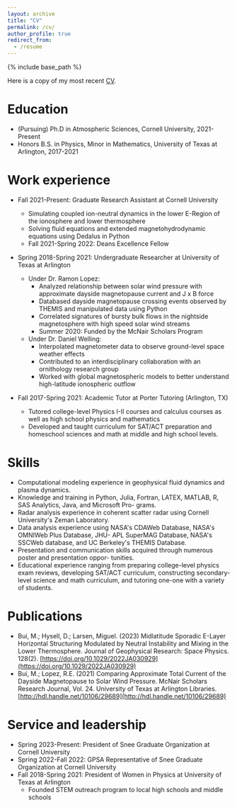 ```yaml
---
layout: archive
title: "CV"
permalink: /cv/
author_profile: true
redirect_from:
  - /resume
---
```


{% include base_path %}

Here is a copy of my most recent [CV](/files/latex_cv.pdf).

Education
======
* (Pursuing) Ph.D in Atmospheric Sciences, Cornell University, 2021-Present
* Honors B.S. in Physics, Minor in Mathematics, University of Texas at Arlington, 2017-2021

Work experience
======
* Fall 2021-Present: Graduate Research Assistant at Cornell University
  * Simulating coupled ion-neutral dynamics in the lower E-Region of the ionosphere and lower thermosphere
  * Solving fluid equations and extended magnetohydrodynamic equations using Dedalus in Python
  * Fall 2021-Spring 2022: Deans Excellence Fellow
  
* Spring 2018-Spring 2021: Undergraduate Researcher at University of Texas at Arlington
  * Under Dr. Ramon Lopez:
    * Analyzed relationship between solar wind pressure with approximate dayside magnetopause current and J x B force 
    * Databased dayside magnetopause crossing events observed by THEMIS and manipulated data using Python
    * Correlated signatures of bursty bulk flows in the nightside magnetosphere with high speed solar wind streams
    * Summer 2020: Funded by the McNair Scholars Program 
  * Under Dr. Daniel Welling: 
    * Interpolated magnetometer data to observe ground-level space weather effects
    * Contributed to an interdisciplinary collaboration with an ornithology research group
    * Worked with global magnetospheric models to better understand high-latitude ionospheric outflow 

* Fall 2017-Spring 2021: Academic Tutor at Porter Tutoring (Arlington, TX)
  * Tutored college-level Physics I-II courses and calculus courses as well as high school physics and mathematics
  * Developed and taught curriculum for SAT/ACT preparation and homeschool sciences and math at middle and high school levels.
  
Skills
======
* Computational modeling experience in geophysical fluid dynamics and plasma dynamics.
* Knowledge and training in Python, Julia, Fortran, LATEX, MATLAB, R, SAS Analytics, Java, and Microsoft Pro-
grams.
* Radar analysis experience in coherent scatter radar using Cornell University's Zeman Laboratory.
* Data analysis experience using NASA's CDAWeb Database, NASA's OMNIWeb Plus Database, JHU-
APL SuperMAG Database, NASA's SSCWeb database, and UC Berkeley's THEMIS Database.
* Presentation and communication skills acquired through numerous poster and presentation oppor-
tunities.
* Educational experience ranging from preparing college-level physics exam reviews, developing SAT/ACT
curriculum, constructing secondary-level science and math curriculum, and tutoring one-one with a
variety of students.

Publications
======
* Bui, M.; Hysell, D.; Larsen, Miguel. (2023) Midlatitude Sporadic E-Layer Horizontal Structuring Modulated by Neutral Instability and Mixing in the Lower Thermosphere. Journal
of Geophysical Research: Space Physics. 128(2). [https://doi.org/10.1029/2022JA030929](https://doi.org/10.1029/2022JA030929) 
* Bui, M.; Lopez, R.E. (2021) Comparing Approximate Total Current of the Dayside Magnetopause to Solar Wind Pressure. McNair Scholars Research Journal, Vol. 24. University of
Texas at Arlington Libraries. [http://hdl.handle.net/10106/29689](http://hdl.handle.net/10106/29689) 
  
Service and leadership
======
* Spring 2023-Present: President of Snee Graduate Organization at Cornell University
* Spring 2022-Fall 2022: GPSA Representative of Snee Graduate Organization at Cornell University
* Fall 2018-Spring 2021: President of Women in Physics at University of Texas at Arlington
  * Founded STEM outreach program to local high schools and middle schools 
 
